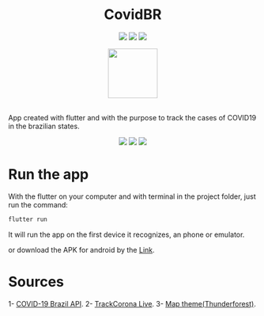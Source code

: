 <div align="center">

<h1>CovidBR</h1>

![](https://img.shields.io/badge/size-19.6%20MB-brightgreen) ![](https://img.shields.io/badge/last%20commit-September-yellow) ![](https://img.shields.io/badge/Dart-95.1%25-blue)

<img src="https://i.ibb.co/0jMPMqs/virus.png" width="100" height="100"/>

</div>

<br>

App created with flutter and with the purpose to track the cases of COVID19 in the brazilian states.

<div align="center">

![](https://media3.giphy.com/media/pKtreG6cfHXx0p1AUU/giphy.gif) ![](https://i.ibb.co/jwQmZKL/Whats-App-Image-2020-11-23-at-21-29-09.jpg) ![](https://media4.giphy.com/media/JL5QLGlOWWcFJG5Ek0/giphy.gif)

</div>


# Run the app

With the flutter on your computer and with terminal in the project folder, just run the command:

```c
flutter run
```

It will run the app on the first device it recognizes, an phone or emulator.


or download the APK for android by the [Link](https://github.com/jonh14lk/CovidBR/blob/master/app-release.apk).

# Sources

1- [COVID-19 Brazil API](https://covid19-brazil-api.now.sh/).
2- [TrackCorona Live](https://www.trackcorona.live/).
3- [Map theme(Thunderforest)](https://www.thunderforest.com/).
